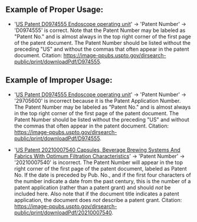 ## Example of Proper Usage:
* '[US Patent D0974555 Endoscope operating unit](https://golden.com/wiki/US_Patent_D0974555_Endoscope_operating_unit-P48V3Y5/)' → 'Patent Number' → 'D0974555' is correct. Note that the Patent Number may be labeled as "Patent No." and is almost always in the top right corner of the first page of the patent document. The Patent Number should be listed without the preceding "US" and without the commas that often appear in the patent document. Citation: https://image-ppubs.uspto.gov/dirsearch-public/print/downloadPdf/D974555.

## Example of Improper Usage:
* '[US Patent D0974555 Endoscope operating unit](https://golden.com/wiki/US_Patent_D0974555_Endoscope_operating_unit-P48V3Y5/)' → 'Patent Number' → '29705600' is incorrect because it is the Patent Application Number.  The Patent Number may be labeled as "Patent No." and is almost always in the top right corner of the first page of the patent document. The Patent Number should be listed without the preceding "US" and without the commas that often appear in the patent document. Citation: https://image-ppubs.uspto.gov/dirsearch-public/print/downloadPdf/D974555.

* '[US Patent 20210007540 Capsules, Beverage Brewing Systems And Fabrics With Optimum Filtration Characteristics](https://dapp.golden.xyz/entity/f2283910-f1f3-430a-968e-37186773170c)' → 'Patent Number' → '20210007540' is incorrect.  The Patent Number will appear in the top right corner of the first page of the patent document, labeled as Patent No.  If the date is preceded by Pub. No., and if the first four characters of the number indicate a date from the past century, this is the number of a patent application (rather than a patent grant) and should _not_ be included here.  Also note that if the document title indicates a patent application, the document does _not_ describe a patent grant. Citation: https://image-ppubs.uspto.gov/dirsearch-public/print/downloadPdf/20210007540.
